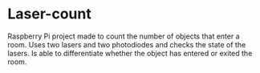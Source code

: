 # Laser-count
Raspberry Pi project made to count the number of objects that enter a room. Uses two lasers and two photodiodes and checks the state of the lasers. Is able to differentiate whether the object has entered or exited the room. 
